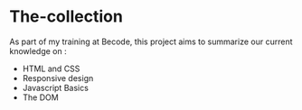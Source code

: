# The-collection

As part of my training at Becode, this project aims to summarize our current knowledge on :
- HTML and CSS
- Responsive design
- Javascript Basics
- The DOM